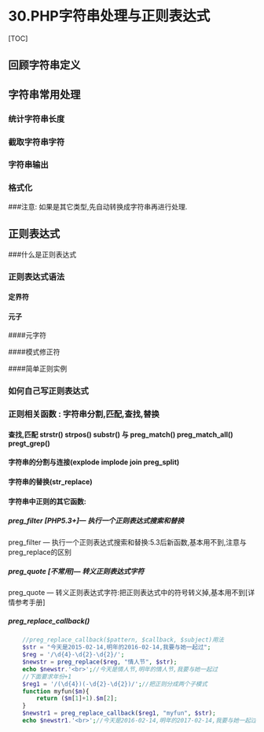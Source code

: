 # 30.PHP字符串处理与正则表达式
[TOC]

## 回顾字符串定义


## 字符串常用处理


### 统计字符串长度


### 截取字符串字符


### 字符串输出


### 格式化


###注意:
如果是其它类型,先自动转换成字符串再进行处理.

## 正则表达式

###什么是正则表达式


### 正则表达式语法

#### 定界符

#### 元子

####元字符

####模式修正符

####简单正则实例

### 如何自己写正则表达式

### 正则相关函数 : 字符串分割,匹配,查找,替换

#### 查找,匹配 strstr() strpos() substr() 与 preg_match()  preg_match_all()  pregt_grep()

#### 字符串的分割与连接(explode  implode  join  preg_split)

#### 字符串的替换(str_replace)


#### 字符串中正则的其它函数:
##### preg_filter [PHP5.3+]— 执行一个正则表达式搜索和替换
preg_filter — 执行一个正则表达式搜索和替换:5.3后新函数,基本用不到,注意与preg_replace的区别

##### preg_quote [不常用]— 转义正则表达式字符
preg_quote — 转义正则表达式字符:把正则表达式中的符号转义掉,基本用不到[详情参考手册]

##### preg_replace_callback()
```php
	//preg_replace_callback($pattern, $callback, $subject)用法
	$str = "今天是2015-02-14,明年的2016-02-14,我要与她一起过";
	$reg = '/\d{4}-\d{2}-\d{2}/';
	$newstr = preg_replace($reg, "情人节", $str);
	echo $newstr.'<br>';//今天是情人节,明年的情人节,我要与她一起过
	//下面要求年份+1
	$reg1 = '/(\d{4})(-\d{2}-\d{2})/';//把正则分成两个子模式
	function myfun($m){
		return ($m[1]+1).$m[2];
	}
	$newstr1 = preg_replace_callback($reg1, "myfun", $str);
	echo $newstr1.'<br>';//今天是2016-02-14,明年的2017-02-14,我要与她一起过
```